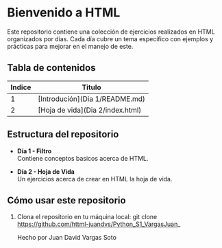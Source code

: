 # Bienvenido a HTML 
Este repositorio contiene una colección de ejercicios realizados en HTML organizados por días. Cada día cubre un tema específico con ejemplos y prácticas para mejorar en el manejo de este.

## Tabla de contenidos
| Indice | Titulo  |
|--|--|
| 1 | [Introdución](Dia 1/README.md)        |
| 2 | [Hoja de vida](Dia 2/index.html) |


## Estructura del repositorio

- **Día 1 - Filtro**  
  Contiene conceptos basicos acerca de HTML.

- **Día 2 - Hoja de Vida**  
  Un ejercicios acerca de crear en HTML la hoja de vida.


## Cómo usar este repositorio

1. Clona el repositorio en tu máquina local:
   git clone https://github.com/httml-juandvs/Python_S1_VargasJuan_

   Hecho por Juan David Vargas Soto

<!-- **Día 3 - CRUD**  
  Ejercicio de implementación del CRUD (Crear, Leer, Actualizar y Eliminar) en Python.

- **Día 4 - Módulos**  
  Ejericicio acerca de la creación y uso de módulos en Python para organizar mejor el código.

- **Día 5 - Diccionarios**  
  Ejercicios enfocados en el uso de diccionarios y  de persistencia de datos.
